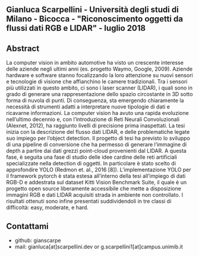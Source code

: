 ## Gianluca Scarpellini - Università degli studi di Milano - Bicocca - "Riconoscimento oggetti da flussi dati RGB e LIDAR" - luglio 2018

## Abstract


La computer vision in ambito automotive ha visto un crescente interesse delle aziende
negli ultimi anni (es. progetto Waymo, Google, 2009). Aziende hardware e software stanno
focalizzando la loro attenzione su nuovi sensori e tecnologie di visione che affianchino le
camere tradizionali. Tra i sensori più utilizzati in questo ambito, ci sono i laser scanner
(LIDAR), i quali sono in grado di generare una rappresentazione dello spazio circostante in
3D sotto forma di nuvola di punti. Di conseguenza, sta emergendo chiaramente la necessità
di strumenti adatti a interpretare nuove tipologie di dati e ricavarne informazioni. La
computer vision ha avuto una rapida evoluzione nell’ultimo decennio e, con l’introduzione
di Reti Neurali Convoluzionali (Alexnet, 2012), ha raggiunto livelli di precisione prima
inaspettati. La tesi inizia con la descrizione del flusso dati LIDAR, e delle problematiche
legate suo impiego per l’object detection. Il progetto di tesi ha previsto lo sviluppo di una
pipeline di conversione che ha permesso di generare l’immagine di depth a partire dai dati
grezzi point-cloud provenienti dal LIDAR. A questa fase, è seguita una fase di studio delle
idee cardine delle reti artificiali specializzate nella detection di oggetti. In particolare è
stato scelto di approfondire YOLO (Redmon et. al., 2016 [8]). L’implementazione YOLO
per il framework pytorch è stata estesa all’interno della tesi all’impiego di dati RGB-D e
addestrata sul dataset Kitti Vision Benchmark Suite, il quale è un progetto open source
liberamente accessibile che mette a disposizione immagini RGB e dati LIDAR acquisiti
strada in ambiente non controllato. I risultati ottenuti sono infine presentati suddividendoli
in tre classi di difficoltà: easy, moderate, e hard.

## Contattami
- github: gianscarpe
- mail: gianluca[at]scarpellini.dev or g.scarpellini1[at]campus.unimib.it
